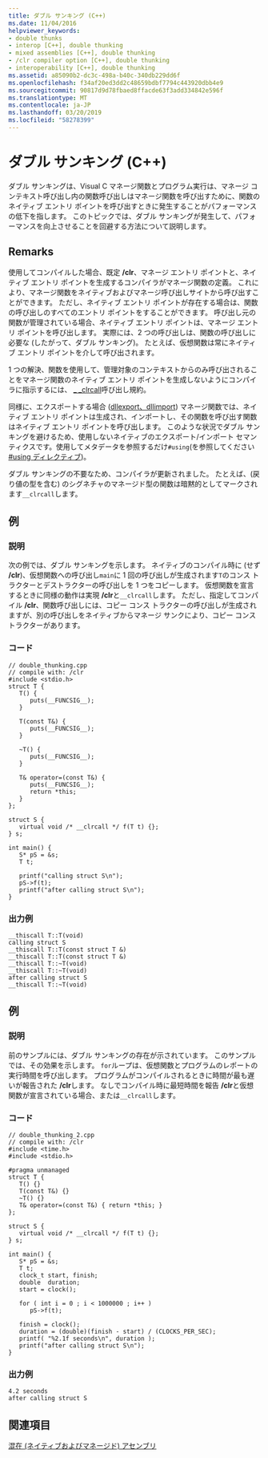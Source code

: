 ```yaml
---
title: ダブル サンキング (C++)
ms.date: 11/04/2016
helpviewer_keywords:
- double thunks
- interop [C++], double thunking
- mixed assemblies [C++], double thunking
- /clr compiler option [C++], double thunking
- interoperability [C++], double thunking
ms.assetid: a85090b2-dc3c-498a-b40c-340db229dd6f
ms.openlocfilehash: f34af20ed3dd2c48659bdbf7794c443920dbb4e9
ms.sourcegitcommit: 90817d9d78fbaed8ffacde63f3add334842e596f
ms.translationtype: MT
ms.contentlocale: ja-JP
ms.lasthandoff: 03/20/2019
ms.locfileid: "58278399"
---
```

# <a name="double-thunking-c"></a>ダブル サンキング (C++)

ダブル サンキングは、Visual C マネージ関数とプログラム実行は、マネージ コンテキスト呼び出し内の関数呼び出しはマネージ関数を呼び出すために、関数のネイティブ エントリ ポイントを呼び出すときに発生することがパフォーマンスの低下を指します。 このトピックでは、ダブル サンキングが発生して、パフォーマンスを向上させることを回避する方法について説明します。

## <a name="remarks"></a>Remarks

使用してコンパイルした場合、既定 **/clr**、マネージ エントリ ポイントと、ネイティブ エントリ ポイントを生成するコンパイラがマネージ関数の定義。 これにより、マネージ関数をネイティブおよびマネージ呼び出しサイトから呼び出すことができます。 ただし、ネイティブ エントリ ポイントが存在する場合は、関数の呼び出しのすべてのエントリ ポイントをすることができます。 呼び出し元の関数が管理されている場合、ネイティブ エントリ ポイントは、マネージ エントリ ポイントを呼び出します。 実際には、2 つの呼び出しは、関数の呼び出しに必要な (したがって、ダブル サンキング)。 たとえば、仮想関数は常にネイティブ エントリ ポイントを介して呼び出されます。

1 つの解決、関数を使用して、管理対象のコンテキストからのみ呼び出されることをマネージ関数のネイティブ エントリ ポイントを生成しないようにコンパイラに指示するには、 [_ _clrcall](../cpp/clrcall.md)呼び出し規約。

同様に、エクスポートする場合 ([dllexport、dllimport](../cpp/dllexport-dllimport.md)) マネージ関数では、ネイティブ エントリ ポイントは生成され、インポートし、その関数を呼び出す関数はネイティブ エントリ ポイントを呼び出します。 このような状況でダブル サンキングを避けるため、使用しないネイティブのエクスポート/インポート セマンティクスです。使用してメタデータを参照するだけ`#using`(を参照してください[#using ディレクティブ](../preprocessor/hash-using-directive-cpp.md))。

ダブル サンキングの不要なため、コンパイラが更新されました。 たとえば、(戻り値の型を含む) のシグネチャのマネージド型の関数は暗黙的としてマークされます`__clrcall`します。

## <a name="example"></a>例

### <a name="description"></a>説明

次の例では、ダブル サンキングを示します。 ネイティブのコンパイル時に (せず **/clr**)、仮想関数への呼び出し`main`に 1 回の呼び出しが生成されます`T`のコンス トラクターとデストラクターの呼び出しを 1 つをコピーします。 仮想関数を宣言するときに同様の動作は実現 **/clr**と`__clrcall`します。 ただし、指定してコンパイル **/clr**、関数呼び出しには、コピー コンス トラクターの呼び出しが生成されますが、別の呼び出しをネイティブからマネージ サンクにより、コピー コンス トラクターがあります。

### <a name="code"></a>コード

```
// double_thunking.cpp
// compile with: /clr
#include <stdio.h>
struct T {
   T() {
      puts(__FUNCSIG__);
   }

   T(const T&) {
      puts(__FUNCSIG__);
   }

   ~T() {
      puts(__FUNCSIG__);
   }

   T& operator=(const T&) {
      puts(__FUNCSIG__);
      return *this;
   }
};

struct S {
   virtual void /* __clrcall */ f(T t) {};
} s;

int main() {
   S* pS = &s;
   T t;

   printf("calling struct S\n");
   pS->f(t);
   printf("after calling struct S\n");
}
```

### <a name="sample-output"></a>出力例

```
__thiscall T::T(void)
calling struct S
__thiscall T::T(const struct T &)
__thiscall T::T(const struct T &)
__thiscall T::~T(void)
__thiscall T::~T(void)
after calling struct S
__thiscall T::~T(void)
```

## <a name="example"></a>例

### <a name="description"></a>説明

前のサンプルには、ダブル サンキングの存在が示されています。 このサンプルでは、その効果を示します。 `for`ループは、仮想関数とプログラムのレポートの実行時間を呼び出します。 プログラムがコンパイルされるときに時間が最も遅いが報告された **/clr**します。 なしでコンパイル時に最短時間を報告 **/clr**と仮想関数が宣言されている場合、または`__clrcall`します。

### <a name="code"></a>コード

```
// double_thunking_2.cpp
// compile with: /clr
#include <time.h>
#include <stdio.h>

#pragma unmanaged
struct T {
   T() {}
   T(const T&) {}
   ~T() {}
   T& operator=(const T&) { return *this; }
};

struct S {
   virtual void /* __clrcall */ f(T t) {};
} s;

int main() {
   S* pS = &s;
   T t;
   clock_t start, finish;
   double  duration;
   start = clock();

   for ( int i = 0 ; i < 1000000 ; i++ )
      pS->f(t);

   finish = clock();
   duration = (double)(finish - start) / (CLOCKS_PER_SEC);
   printf( "%2.1f seconds\n", duration );
   printf("after calling struct S\n");
}
```

### <a name="sample-output"></a>出力例

```
4.2 seconds
after calling struct S
```

## <a name="see-also"></a>関連項目

[混在 (ネイティブおよびマネージド) アセンブリ](../dotnet/mixed-native-and-managed-assemblies.md)
